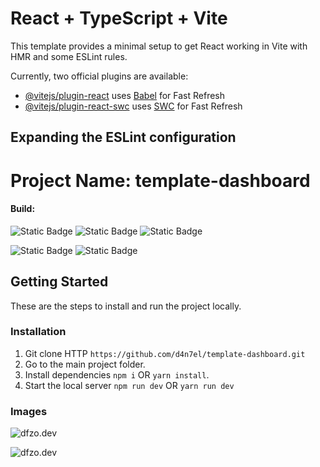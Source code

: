 # React + TypeScript + Vite

This template provides a minimal setup to get React working in Vite with HMR and some ESLint rules.

Currently, two official plugins are available:

- [@vitejs/plugin-react](https://github.com/vitejs/vite-plugin-react/blob/main/packages/plugin-react/README.md) uses [Babel](https://babeljs.io/) for Fast Refresh
- [@vitejs/plugin-react-swc](https://github.com/vitejs/vite-plugin-react-swc) uses [SWC](https://swc.rs/) for Fast Refresh

## Expanding the ESLint configuration

# Project Name: template-dashboard

#### Build:

![Static Badge](https://img.shields.io/badge/npm-v10.2.3-red?logo=npm&style=for-the-badge)
![Static Badge](https://img.shields.io/badge/nodejs-v20.10.0-%23339933?logo=nodedotjs&style=for-the-badge)
![Static Badge](https://img.shields.io/badge/react-v18.2.8-%23f44336?logo=react&style=for-the-badge)

![Static Badge](https://shields.io/badge/TypeScript-3178C6?logo=TypeScript&logoColor=FFF&style=flat-squaret&style=for-the-badge)
![Static Badge](https://img.shields.io/badge/tailwindcss-0F172A?&logo=tailwindcss&style=for-the-badge)

## Getting Started

These are the steps to install and run the project locally.

### Installation

1. Git clone HTTP `https://github.com/d4n7el/template-dashboard.git`
2. Go to the main project folder.
3. Install dependencies `npm i` OR `yarn install`.
4. Start the local server `npm run dev` OR `yarn run dev`

### Images

![dfzo.dev](https://res.cloudinary.com/dboxtzegl/image/upload/v1711029110/661shots_so_zzmdd2.png)

![dfzo.dev](https://res.cloudinary.com/dboxtzegl/image/upload/v1711029109/948shots_so_o4wm9z.png)
